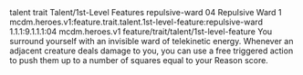 <ability>
  <metadata>
    <class>talent</class>
    <feature_type>trait</feature_type>
    <file_dpath>Talent/1st-Level Features</file_dpath>
    <item_id>repulsive-ward</item_id>
    <item_index>04</item_index>
    <item_name>Repulsive Ward</item_name>
    <level>1</level>
    <scc>mcdm.heroes.v1:feature.trait.talent.1st-level-feature:repulsive-ward</scc>
    <scdc>1.1.1:9.1.1.1:04</scdc>
    <source>mcdm.heroes.v1</source>
    <type>feature/trait/talent/1st-level-feature</type>
  </metadata>
  <effects>
    <effect type="mundane">You surround yourself with an invisible ward of telekinetic energy. Whenever an adjacent creature deals damage to you, you can use a free triggered action to push them up to a number of squares equal to your Reason score.</effect>
  </effects>
</ability>

